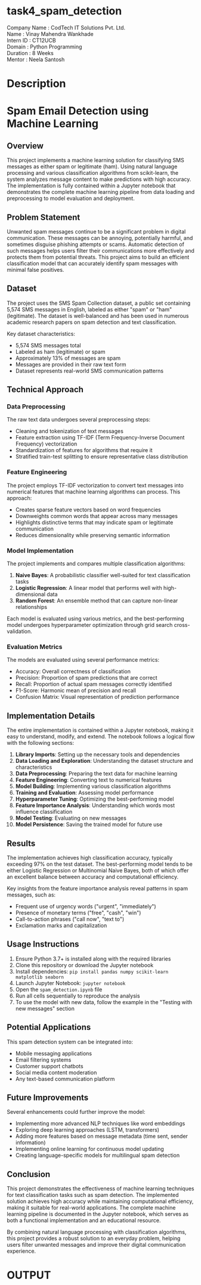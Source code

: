 # task4_spam_detection

Company Name : CodTech IT Solutions Pvt. Ltd.  
Name : Vinay Mahendra Wankhade  
Intern ID : CT12UCB  
Domain : Python Programming  
Duration : 8 Weeks  
Mentor : Neela Santosh

# Description

# Spam Email Detection using Machine Learning

## Overview
This project implements a machine learning solution for classifying SMS messages as either spam or legitimate (ham). Using natural language processing and various classification algorithms from scikit-learn, the system analyzes message content to make predictions with high accuracy. The implementation is fully contained within a Jupyter notebook that demonstrates the complete machine learning pipeline from data loading and preprocessing to model evaluation and deployment.

## Problem Statement
Unwanted spam messages continue to be a significant problem in digital communication. These messages can be annoying, potentially harmful, and sometimes disguise phishing attempts or scams. Automatic detection of such messages helps users filter their communications more effectively and protects them from potential threats. This project aims to build an efficient classification model that can accurately identify spam messages with minimal false positives.

## Dataset
The project uses the SMS Spam Collection dataset, a public set containing 5,574 SMS messages in English, labeled as either "spam" or "ham" (legitimate). The dataset is well-balanced and has been used in numerous academic research papers on spam detection and text classification. 

Key dataset characteristics:
- 5,574 SMS messages total
- Labeled as ham (legitimate) or spam
- Approximately 13% of messages are spam
- Messages are provided in their raw text form
- Dataset represents real-world SMS communication patterns

## Technical Approach

### Data Preprocessing
The raw text data undergoes several preprocessing steps:
- Cleaning and tokenization of text messages
- Feature extraction using TF-IDF (Term Frequency-Inverse Document Frequency) vectorization
- Standardization of features for algorithms that require it
- Stratified train-test splitting to ensure representative class distribution

### Feature Engineering
The project employs TF-IDF vectorization to convert text messages into numerical features that machine learning algorithms can process. This approach:
- Creates sparse feature vectors based on word frequencies
- Downweights common words that appear across many messages
- Highlights distinctive terms that may indicate spam or legitimate communication
- Reduces dimensionality while preserving semantic information

### Model Implementation
The project implements and compares multiple classification algorithms:
1. **Naive Bayes**: A probabilistic classifier well-suited for text classification tasks
2. **Logistic Regression**: A linear model that performs well with high-dimensional data
3. **Random Forest**: An ensemble method that can capture non-linear relationships

Each model is evaluated using various metrics, and the best-performing model undergoes hyperparameter optimization through grid search cross-validation.

### Evaluation Metrics
The models are evaluated using several performance metrics:
- Accuracy: Overall correctness of classification
- Precision: Proportion of spam predictions that are correct
- Recall: Proportion of actual spam messages correctly identified
- F1-Score: Harmonic mean of precision and recall
- Confusion Matrix: Visual representation of prediction performance

## Implementation Details
The entire implementation is contained within a Jupyter notebook, making it easy to understand, modify, and extend. The notebook follows a logical flow with the following sections:

1. **Library Imports**: Setting up the necessary tools and dependencies
2. **Data Loading and Exploration**: Understanding the dataset structure and characteristics
3. **Data Preprocessing**: Preparing the text data for machine learning
4. **Feature Engineering**: Converting text to numerical features
5. **Model Building**: Implementing various classification algorithms
6. **Training and Evaluation**: Assessing model performance
7. **Hyperparameter Tuning**: Optimizing the best-performing model
8. **Feature Importance Analysis**: Understanding which words most influence classification
9. **Model Testing**: Evaluating on new messages
10. **Model Persistence**: Saving the trained model for future use

## Results
The implementation achieves high classification accuracy, typically exceeding 97% on the test dataset. The best-performing model tends to be either Logistic Regression or Multinomial Naive Bayes, both of which offer an excellent balance between accuracy and computational efficiency.

Key insights from the feature importance analysis reveal patterns in spam messages, such as:
- Frequent use of urgency words ("urgent", "immediately")
- Presence of monetary terms ("free", "cash", "win")
- Call-to-action phrases ("call now", "text to")
- Exclamation marks and capitalization

## Usage Instructions
1. Ensure Python 3.7+ is installed along with the required libraries
2. Clone this repository or download the Jupyter notebook
3. Install dependencies: `pip install pandas numpy scikit-learn matplotlib seaborn`
4. Launch Jupyter Notebook: `jupyter notebook`
5. Open the `spam_detection.ipynb` file
6. Run all cells sequentially to reproduce the analysis
7. To use the model with new data, follow the example in the "Testing with new messages" section

## Potential Applications
This spam detection system can be integrated into:
- Mobile messaging applications
- Email filtering systems
- Customer support chatbots
- Social media content moderation
- Any text-based communication platform

## Future Improvements
Several enhancements could further improve the model:
- Implementing more advanced NLP techniques like word embeddings
- Exploring deep learning approaches (LSTM, transformers)
- Adding more features based on message metadata (time sent, sender information)
- Implementing online learning for continuous model updating
- Creating language-specific models for multilingual spam detection

## Conclusion
This project demonstrates the effectiveness of machine learning techniques for text classification tasks such as spam detection. The implemented solution achieves high accuracy while maintaining computational efficiency, making it suitable for real-world applications. The complete machine learning pipeline is documented in the Jupyter notebook, which serves as both a functional implementation and an educational resource.

By combining natural language processing with classification algorithms, this project provides a robust solution to an everyday problem, helping users filter unwanted messages and improve their digital communication experience.

# OUTPUT
